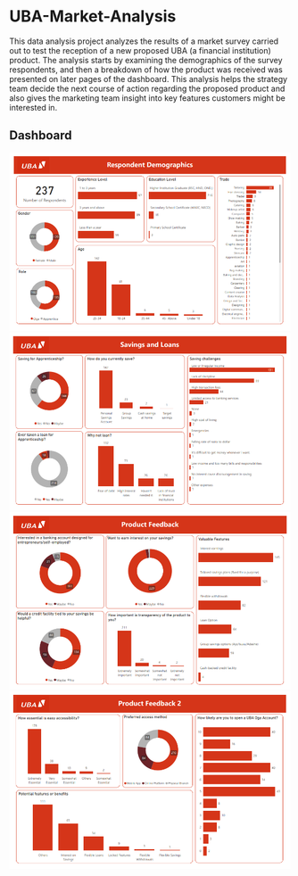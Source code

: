 # UBA-Market-Analysis
This data analysis project analyzes the results of a market survey carried out to test the reception of a new proposed UBA (a financial institution) product. The analysis starts by examining the demographics of the survey respondents, and then a breakdown of how the product was received was presented on later pages of the dashboard. This analysis helps the strategy team decide the next course of action regarding the proposed product and also gives the marketing team insight into key features customers might be interested in. 

## Dashboard

![Demographics](https://github.com/Jucodez/UBA-Market-Analysis/blob/main/Dashboard%20Pictures/Respondent%20Demographics.png)
![Savings and Loans](https://github.com/Jucodez/UBA-Market-Analysis/blob/main/Dashboard%20Pictures/Savings%20and%20Loans.png)
![Product feedback](https://github.com/Jucodez/UBA-Market-Analysis/blob/main/Dashboard%20Pictures/Product%20Feedback.png)
![Product feedback 2](https://github.com/Jucodez/UBA-Market-Analysis/blob/main/Dashboard%20Pictures/Product%20Feedback%202.png)







